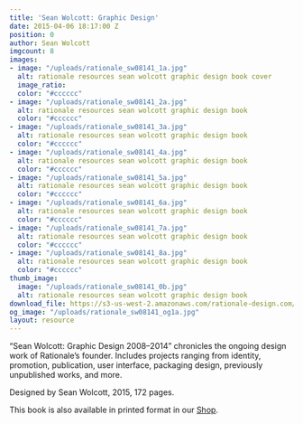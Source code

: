 ```yaml
---
title: 'Sean Wolcott: Graphic Design'
date: 2015-04-06 18:17:00 Z
position: 0
author: Sean Wolcott
imgcount: 8
images:
- image: "/uploads/rationale_sw08141_1a.jpg"
  alt: rationale resources sean wolcott graphic design book cover
  image_ratio: 
  color: "#cccccc"
- image: "/uploads/rationale_sw08141_2a.jpg"
  alt: rationale resources sean wolcott graphic design book
  color: "#cccccc"
- image: "/uploads/rationale_sw08141_3a.jpg"
  alt: rationale resources sean wolcott graphic design book
  color: "#cccccc"
- image: "/uploads/rationale_sw08141_4a.jpg"
  alt: rationale resources sean wolcott graphic design book
  color: "#cccccc"
- image: "/uploads/rationale_sw08141_5a.jpg"
  alt: rationale resources sean wolcott graphic design book
  color: "#cccccc"
- image: "/uploads/rationale_sw08141_6a.jpg"
  alt: rationale resources sean wolcott graphic design book
  color: "#cccccc"
- image: "/uploads/rationale_sw08141_7a.jpg"
  alt: rationale resources sean wolcott graphic design book
  color: "#cccccc"
- image: "/uploads/rationale_sw08141_8a.jpg"
  alt: rationale resources sean wolcott graphic design book
  color: "#cccccc"
thumb_image:
  image: "/uploads/rationale_sw08141_0b.jpg"
  alt: rationale resources sean wolcott graphic design book
download_file: https://s3-us-west-2.amazonaws.com/rationale-design.com/resources/files/SeanWolcott_Design_2008-2014.pdf
og_image: "/uploads/rationale_sw08141_og1a.jpg"
layout: resource
---
```


“Sean Wolcott: Graphic Design 2008–2014” chronicles the ongoing design work of Rationale’s founder. Includes projects ranging from identity, promotion, publication, user interface, packaging design, previously unpublished works, and more.

Designed by Sean Wolcott, 2015, 172 pages.

This book is also available in printed format in our [Shop](https://rationale-design.com/shop/sean-wolcott-graphic-design/). 

